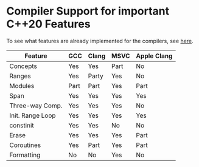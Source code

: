 # Compiler Support for important C++20 Features

To see what features are already implemented for the compilers, see [here](https://en.cppreference.com/w/cpp/compiler_support).

| Feature          | GCC  | Clang | MSVC | Apple Clang |
| ---------------- | ---- | ----- | ---- | ----------- |
| Concepts         | Yes  | Yes   | Part | No          |
| Ranges           | Yes  | Party | Yes  | No          |
| Modules          | Part | Part  | Yes  | Part        |
| Span             | Yes  | Yes   | Yes  | Yes         |
| Three-way Comp.  | Yes  | Yes   | Yes  | No          |
| Init. Range Loop | Yes  | Yes   | Yes  | Yes         |
| constinit        | Yes  | Yes   | No   | No          |
| Erase            | Yes  | Yes   | Yes  | Part        |
| Coroutines       | Yes  | Part  | Yes  | Part        |
| Formatting       | No   | No    | Yes  | No          |
